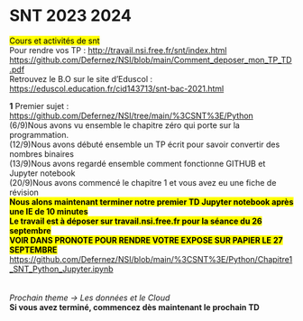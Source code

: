 # SNT 2023 2024
<mark>Cours et activités de snt</mark>
<br>Pour rendre vos TP : http://travail.nsi.free.fr/snt/index.html <br>
https://github.com/Defernez/NSI/blob/main/Comment_deposer_mon_TP_TD.pdf <br>
Retrouvez le B.O sur le site d’Eduscol : https://eduscol.education.fr/cid143713/snt-bac-2021.html

**1** Premier sujet : https://github.com/Defernez/NSI/tree/main/%3CSNT%3E/Python
<br>
(6/9)Nous avons vu ensemble le chapitre zéro qui porte sur la programmation.<br>
(12/9)Nous avons débuté ensemble un TP écrit pour savoir convertir des nombres binaires <br>
(13/9)Nous avons regardé ensemble comment fonctionne GITHUB et Jupyter notebook <br>
(20/9)Nous avons commencé le chapitre 1 et vous avez eu une fiche de révision <br>
<b><mark>Nous alons maintenant terminer notre premier TD Jupyter notebook après une IE de 10 minutes </b></mark><br>
<b><mark>Le travail est à déposer sur travail.nsi.free.fr pour la séance du 26 septembre </b></mark><br>
<b><mark>VOIR DANS PRONOTE POUR RENDRE VOTRE EXPOSE SUR PAPIER LE 27 SEPTEMBRE </b></mark><br>
https://github.com/Defernez/NSI/blob/main/%3CSNT%3E/Python/Chapitre1_SNT_Python_Jupyter.ipynb
<br><br><br>
<i>Prochain theme -> Les données et le Cloud</i><br>
<b>Si vous avez terminé, commencez dès maintenant le prochain TD</b>
